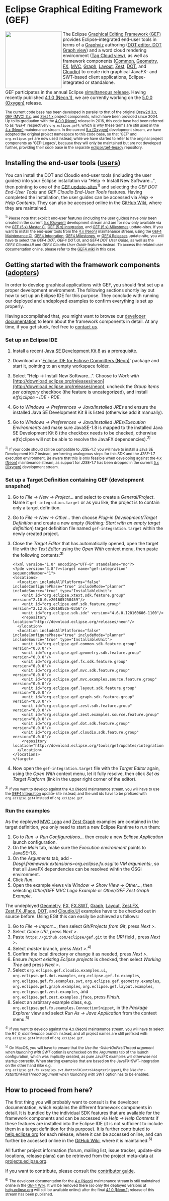 # Eclipse Graphical Editing Framework (GEF)

<div>
 <img align="left" src="/gef_eclipse_logo_360.png" width="180px">
 <p>
 The Eclipse <a href="http://www.eclipse.org/gef">Graphical Editing Framework (GEF)</a> provides Eclipse-integrated end-user tools in terms of a <a href="http://www.graphviz.org">Graphviz</a> authoring (<a href="https://github.com/eclipse/gef/wiki/DOT-User-Guide">DOT editor, DOT Graph view</a>) and a word cloud rendering environment (<a href="https://github.com/eclipse/gef/wiki/Cloudio-User-Guide">Tag Cloud view</a>), as well as framework components (<a href="https://github.com/eclipse/gef/wiki/Common">Common</a>, <a href="https://github.com/eclipse/gef/wiki/Geometry">Geometry</a>, <a href="https://github.com/eclipse/gef/wiki/FX">FX</a>, <a href="https://github.com/eclipse/gef/wiki/MVC">MVC</a>, <a href="https://github.com/eclipse/gef/wiki/Graph">Graph</a>, <a href="https://github.com/eclipse/gef/wiki/Layout">Layout</a>, <a href="https://github.com/eclipse/gef/wiki/Zest">Zest</a>, <a href="https://github.com/eclipse/gef/wiki/DOT">DOT</a>, and <a href="https://github.com/eclipse/gef/wiki/Cloudio">Cloudio</a>) to create rich graphical JavaFX- and SWT-based client applications, Eclipse-integrated or standalone.
 </p>
 <p>GEF participates in the annual Eclipse <a href="http://wiki.eclipse.org/Simultaneous_Release">simultaneous release</a>. Having recently published <a href="https://projects.eclipse.org/projects/tools.gef/releases/4.1.0-neon.1">4.1.0 (Neon.1)</a>, we are currently working on the <a href="https://projects.eclipse.org/projects/tools.gef/releases/5.0.0-oxygen">5.0.0 (Oxygen)</a> release.
 </p>
</div>

<sub>The current code base has been developed in parallel to that of the original [Draw2d 3.x](https://www.eclipse.org/gef/draw2d/index.php), [GEF (MVC) 3.x](https://www.eclipse.org/gef/gef_mvc/index.php), and [Zest 1.x](https://www.eclipse.org/gef/zest/index.php) project components, which have been provided since 2004. Up to its graduation with the [4.0.0 (Neon)](https://projects.eclipse.org/projects/tools.gef/releases/4.0.0-neon) release in 2016, this code base had been referred to as 'GEF4' respectively <code>org.eclipse.gef4</code>, which is why these terms are still used in the <a href="https://projects.eclipse.org/projects/tools.gef/releases/4.1.0-neon.1">4.x (Neon)</a> maintenance stream. In the current <a href="https://projects.eclipse.org/projects/tools.gef/releases/5.0.0-oxygen">5.x (Oxygen)</a> development stream, we have adopted the original project namespace to this code base, so that 'GEF' and <code>org.eclipse.gef</code> are now used instead, while we have started to refer to the original project components as 'GEF-Legacy', because they will only be maintained but are not developed further, providing their code base in the separate [eclipse/gef-legacy](https://github.com/eclipse/gef-legacy) repository.</sub>

## Installing the end-user tools ([users](https://www.eclipse.org/projects/dev_process/#2_3_2_Users))
You can install the DOT and Cloudio end-user tools (including the user guides) into your Eclipse installation via "Help -> Install New Software...", then pointing to one of the [GEF update-sites](https://projects.eclipse.org/projects/tools.gef/downloads)<sup>1)</sup> and selecting the *GEF DOT End-User Tools* and *GEF Cloudio End-User Tools* features. Having completed the installation, the user guides can be accessed via *Help -> Help Contents*. They can also be accessed online in the [GitHub Wiki](https://github.com/eclipse/gef/wiki#user-documentation), where they are maintained.

<sub><sup>1)</sup> Please note that explicit end-user features (including the user guides) have only been created in the current [5.x (Oxygen)](https://projects.eclipse.org/projects/tools.gef/releases/5.0.0-oxygen) development stream and are for now only available via the [GEF (5.x) Master CI](https://hudson.eclipse.org/gef/job/gef-master/lastSuccessfulBuild/artifact/update-site), [GEF (5.x) Integration](http://download.eclipse.org/tools/gef/updates/integration), and [GEF (5.x) Milestones](http://download.eclipse.org/tools/gef/updates/milestones) update-sites. If you want to install the end-user tools from the [4.x (Neon)](https://projects.eclipse.org/projects/tools.gef/releases/4.1.0-neon.1) maintenance stream, using the [GEF4 Maintenance CI](https://hudson.eclipse.org/gef/job/gef4-maintenance/lastSuccessfulBuild/artifact/update-site/), [GEF4 Integration](http://download.eclipse.org/tools/gef/gef4/updates/integration), [GEF4 Milestones](http://download.eclipse.org/tools/gef/gef4/updates/milestones), or [GEF4 Releases](http://download.eclipse.org/tools/gef/gef4/updates/releases) update-site, you will have to select the *GEF4 DOT*, *GEF4 DOT.UI*, and *GEF4 DOT User Guide*, as well as the *GEF4 Cloudio.UI* and *GEF4 Cloudio User Guide* features instead. To access the related user documentation online, please refer to the [GEF4 wiki](https://wiki.eclipse.org/GEF/GEF4#User_Documentation) in this case.</sub>

## Getting started with the framework components ([adopters](https://www.eclipse.org/projects/dev_process/#2_3_3_Adopters))
In order to develop graphical applications with GEF, you should first set up a proper development environment. The following sections shortly lay out how to set up an Eclipse IDE for this purpose. They conclude with running our deployed and undeployed examples to confirm everything is set up properly. 

Having accomplished that, you might want to browse our [developer documentation](https://github.com/eclipse/gef/wiki#developer-documentation) to learn about the framework components in detail. At any time, if you get stuck, feel free to [contact us](https://projects.eclipse.org/projects/tools.gef/contact).

### Set up an Eclipse IDE
1. Install a recent [Java SE Development Kit 8](http://www.oracle.com/technetwork/java/javase/downloads/jdk8-downloads-2133151.html) as a prerequisite.

2. Download an '[Eclipse IDE for Eclipse Committers (Neon)](http://www.eclipse.org/downloads/packages)' package and start it, pointing to an empty workspace folder. 

3. Select "Help -> Install New Software...". Choose to *Work with* [http://download.eclipse.org/releases/neon](http://download.eclipse.org/releases/neon), uncheck the *Group items per category* checkbox (the feature is uncategorized), and install *e(fx)clipse - IDE - PDE*.

4. Go to *Windows -> Preferences -> Java/Installed JREs* and ensure the installed Java SE Development Kit 8 is listed (otherwise add it manually). 

5. Go to *Windows -> Preferences -> Java/Installed JREs/Execution Environments* and make sure JavaSE-1.8 is mapped to the installed Java SE Development Kit 8 (the checkbox needs to be checked, otherwise e(fx)clipse will not be able to resolve the JavaFX dependencies).<sup>2)</sup>

<sub><sup>2)</sup> If your code should still be compatible to J2SE-1.7, you will have to install a Java SE Development Kit 7 instead, performing analogeous steps for this SDK and the J2SE-1.7 execution environment. Be aware that this is only feasible when developing against the [4.x (Neon)](https://projects.eclipse.org/projects/tools.gef/releases/4.1.0-neon.1) maintenance stream, as support for J2SE-1.7 has been dropped in the current [5.x (Oxygen)](https://projects.eclipse.org/projects/tools.gef/releases/5.0.0-oxygen) development stream.</sub>

### Set up a Target Definition containing GEF (development snapshot)
1. Go to *File -> New -> Project...* and select to create a *General/Project*. Name it `gef-integration.target` or as you like, the project is to contain only a target definition.
2. Go to *File -> New -> Other...* then choose *Plug-in Development/Target Definition* and create a new empty (*Nothing: Start with an empty target definition*) target definition file named `gef-integration.target` within the newly created project.
3. Close the *Target Editor* that has automatically opened, open the target file with the *Text Editor* using the *Open With* context menu, then paste the following contents:<sup>3)</sup>
	
	```
	<?xml version="1.0" encoding="UTF-8" standalone="no"?>
	<?pde version="3.8"?><target name="gef-integration" sequenceNumber="1">
	<locations>
	  <location includeAllPlatforms="false" includeConfigurePhase="true" includeMode="planner" includeSource="true" type="InstallableUnit">
	    <unit id="org.eclipse.xtext.sdk.feature.group" version="2.10.0.v201605250459"/>
	    <unit id="org.eclipse.emf.sdk.feature.group" version="2.12.0.v20160526-0356"/>
	    <unit id="org.eclipse.sdk.ide" version="4.6.0.I20160606-1100"/>
	    <repository location="http://download.eclipse.org/releases/neon"/>
	  </location>
	  <location includeAllPlatforms="false" includeConfigurePhase="true" includeMode="planner" includeSource="true" type="InstallableUnit">
	    <unit id="org.eclipse.gef.common.sdk.feature.group" version="0.0.0"/>
	    <unit id="org.eclipse.gef.geometry.sdk.feature.group" version="0.0.0"/>
	    <unit id="org.eclipse.gef.fx.sdk.feature.group" version="0.0.0"/>
	    <unit id="org.eclipse.gef.mvc.sdk.feature.group" version="0.0.0"/>
	    <unit id="org.eclipse.gef.mvc.examples.source.feature.group" version="0.0.0"/>
	    <unit id="org.eclipse.gef.layout.sdk.feature.group" version="0.0.0"/>
	    <unit id="org.eclipse.gef.graph.sdk.feature.group" version="0.0.0"/>
	    <unit id="org.eclipse.gef.zest.sdk.feature.group" version="0.0.0"/>
	    <unit id="org.eclipse.gef.zest.examples.source.feature.group" version="0.0.0"/>
	    <unit id="org.eclipse.gef.dot.sdk.feature.group" version="0.0.0"/>
	    <unit id="org.eclipse.gef.cloudio.sdk.feature.group" version="0.0.0"/>
	    <repository location="http://download.eclipse.org/tools/gef/updates/integration"/>
	  </location>
	</locations>
	</target>
	```
4. Now open the `gef-integration.target` file with the *Target Editor* again, using the *Open With* context menu, let it fully resolve, then click *Set as Target Platform* (link in the upper right corner of the editor).

<sub><sup>3)</sup> If you want to develop against the [4.x (Neon)](https://projects.eclipse.org/projects/tools.gef/releases/4.1.0-neon.1) maintenance stream, you will have to use the [GEF4 Integration](http://download.eclipse.org/tools/gef/gef4/updates/integration) update-site instead, and the unit ids have to be prefixed with `org.eclipse.gef4` instead of `org.eclipse.gef`.</sub>

### Run the examples
As the deployed [MVC Logo](https://github.com/eclipse/gef/wiki/MVC-Logo-Example) and [Zest Graph](https://github.com/eclipse/gef/wiki/Zest-Graph-Example) examples are contained in the target definition, you only need to start a new Eclipse Runtime to run them: 

1. Go to *Run -> Run Configurations...* then create a new *Eclipse Application* launch configuration.
2. On the *Main* tab, make sure the *Execution environment* points to JavaSE-1.8.
3. On the *Arguments* tab, add *-Dosgi.framework.extensions=org.eclipse.fx.osgi* to *VM arguments:*, so that all JavaFX dependencies can be resolved wihtin the OSGi environment.
4. Click *Run*.
5. Open the example views via *Window -> Show View -> Other...*, then selecting *Other/GEF MVC Logo Example* or *Other/GEF Zest Graph Example*.

The undeployed [Geometry](https://github.com/eclipse/gef/wiki/Geometry-Examples), [FX](https://github.com/eclipse/gef/wiki/FX-Examples), [FX.SWT](https://github.com/eclipse/gef/wiki/FX-Examples#examplesswt-undeployed), [Graph](https://github.com/eclipse/gef/wiki/Graph-Examples), [Layout](https://github.com/eclipse/gef/wiki/Layout-Examples), [Zest.FX](https://github.com/eclipse/gef/wiki/Zest-Examples), [Zest.FX.JFace](https://github.com/eclipse/gef/wiki/Zest-JFace-Examples), [DOT](https://github.com/eclipse/gef/wiki/DOT-Examples), and [Cloudio.UI](https://github.com/eclipse/gef/wiki/Cloudio-Examples) examples have to be checked out in source before. Using EGit this can easily be achieved as follows:

1. Go to *File -> Import...*, then select *Git/Projects from Git*, press *Next >*.
2. Select *Clone URI*, press *Next >*.
3. Paste `https://github.com/eclipse/gef.git` to the *URI* field , press *Next >*.
3. Select *master* branch, press *Next >*.<sup>4)</sup>
4. Confirm the local directory or change it as needed, press *Next >*.
5. Ensure *Import existing Eclipse projects* is checked, then select *Working Tree* and press *Next >*.
5. Select `org.eclipse.gef.cloudio.examples.ui`, `org.eclipse.gef.dot.examples`, `org.eclipse.gef.fx.examples`, `org.eclipse.gef.fx.examples.swt`, `org.eclipse.gef.geometry.examples`, `org.eclipse.gef.graph.examples`, `org.eclipse.gef.layout.examples`, `org.eclipse.gef.zest.examples`, and `org.eclipse.gef.zest.examples.jface`, press *Finish*.
6. Select an arbitrary example class, e.g. `org.eclipse.gef.fx.examples.ConnectionSnippet`, in the *Package Explorer* view and select *Run As -> Java Application* from the context menu.<sup>5)</sup>

<sub><sup>4)</sup> If you want to develop against the [4.x (Neon)](https://projects.eclipse.org/projects/tools.gef/releases/4.1.0-neon.1) maintenance stream, you will have to select the *R4_0_maintenance* branch instead, and all project names are still prefixed with `org.eclipse.gef4` instead of `org.eclipse.gef`.</sub>

<sub><sup>5)</sup> On MacOS, you will have to ensure that the *Use the -XstartOnFirstThread argument when launching with SWT* option is unchecked on the *Arguments* tab of the launch configuration, which was implicitly created, as pure JavaFX examples will otherwise not startup correctly. When starting examples that are based on the JavaFX-SWT-integration on the other hand (like e.g.  `org.eclipse.gef.fx.examples.swt.ButtonFXControlAdapterSnippet`), the *Use the -XstartOnFirstThread argument when launching with SWT* option has to be enabled.</sub>

## How to proceed from here?
The first thing you will probably want to consult is the developer documentation, which explains the different framework components in detail. It is bundled by the individual SDK features that are available for the framework components and can be accessed via *Help -> Help Contents* if these features are installed into the Eclipse IDE (it is not sufficient to include them in a target definition for this purpose). It is further contributed to [help.eclipse.org](http://help.eclipse.org/) for each release, where it can be accessed online, and can further be accessed online in the [GitHub Wiki](https://github.com/eclipse/gef/wiki#developer-documentation), where it is maintained.<sup>6)</sup>

All further project information (forum, mailing list, issue tracker, update-site locations, release plans) can be retrieved from the project meta-data at [projects.eclipse.org](https://projects.eclipse.org/projects/tools.gef).

If you want to contribute, please consult the [contributor guide](https://github.com/eclipse/gef/blob/master/CONTRIBUTING.md).

<sub><sup>6)</sup> The developer documentation for the [4.x (Neon)](https://projects.eclipse.org/projects/tools.gef/releases/4.1.0-neon.1) maintenance stream is still maintained online in the [GEF4 Wiki](https://wiki.eclipse.org/GEF/GEF4#Developer_Documentation). It will be removed there (so only the deployed versions at [help.eclipse.org](http://help.eclipse.org/) will still be available online) after the final [4.1.0 (Neon.1)](https://projects.eclipse.org/projects/tools.gef/releases/4.1.0-neon.1) release of this stream has been published.</sub>

